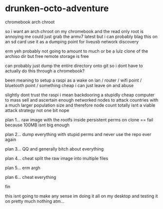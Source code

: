 # drunken-octo-adventure
chromebook arch chroot

so i want an arch chroot on my chromebook and the read only root is annoying me
could just grab the armv7 latest but i can probably blag this on an sd card use it as a dumping point for liveusb network discovery

erm yeh probably not going to amount to much or be a lulz clone of the archiso dir but free remote storage is free 

can probably just dump the entire directory onto git so i dont have to actually do this through a chromebook?

been meaning to setup a raspi as a wake on lan / router / wifi point / bluetooth point / something cheap i can just leave on and abuse 

slightly dont trust the raspi i mean backdooring a stupidly cheap computer to mass sell and ascertain enough networked nodes to attack countries with a much larger
population size and therefore node count totally isnt a viable attack strategy not one bit nope

plan 1... raw image with the rootfs inside persistent perms on clone == fail because 100MB isnt big enough

plan 2... dump everything with stupid perms and never use the repo ever again

plan 3... QQ and generally bitch about everything 

plan 4... cheat split the raw image into multiple files

plan 5... erm argh 

plan 6... cheat everything

fin

this isnt going to make any sense im doing it all on my desktop and testing it on pretty much nothing atm...



